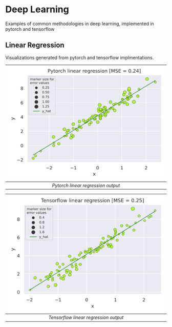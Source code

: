 # Deep Learning
Examples of common methodologies in deep learning, implemented in pytorch and tensorflow

## Linear Regression
Visualizations generated from pytorch and tensorflow implmentations.

| ![pytorch linear regression output](./linear_regression/linear_regression_torch.svg) |
|:--:| 
| *Pytorch linear regression output* |

| ![tensorflow linear regression output](./linear_regression/linear_regression_tensorflow.svg) |
|:--:| 
| *Tensorflow linear regression output* |